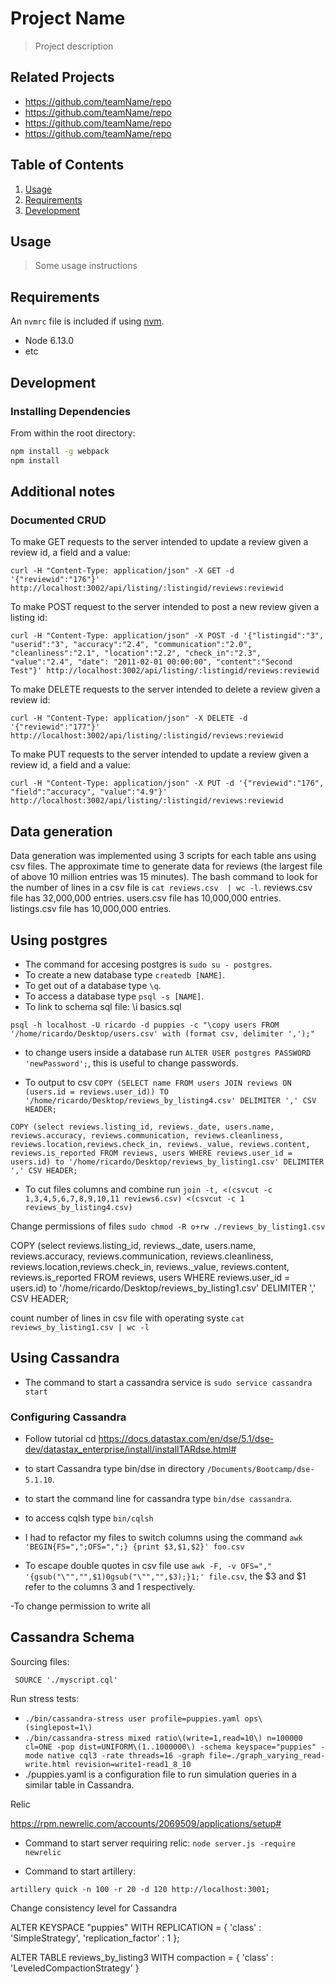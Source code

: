 # Project Name

> Project description

## Related Projects

  - https://github.com/teamName/repo
  - https://github.com/teamName/repo
  - https://github.com/teamName/repo
  - https://github.com/teamName/repo

## Table of Contents

1. [Usage](#Usage)
1. [Requirements](#requirements)
1. [Development](#development)

## Usage

> Some usage instructions

## Requirements

An `nvmrc` file is included if using [nvm](https://github.com/creationix/nvm).

- Node 6.13.0
- etc

## Development

### Installing Dependencies

From within the root directory:

```sh
npm install -g webpack
npm install
```

## Additional notes

### Documented CRUD

To make GET requests to the server intended to update a review given a review id, a field and a value:

`curl -H "Content-Type: application/json" -X GET -d '{"reviewid":"176"}' http://localhost:3002/api/listing/:listingid/reviews:reviewid`

To make POST request to the server intended to post a new review given a listing id:

`curl -H "Content-Type: application/json" -X POST -d '{"listingid":"3", "userid":"3", "accuracy":"2.4", "communication":"2.0", "cleanliness":"2.1", "location":"2.2", "check_in":"2.3", "value":"2.4", "date": "2011-02-01 00:00:00", "content":"Second Test"}' http://localhost:3002/api/listing/:listingid/reviews:reviewid`

To make DELETE requests to the server intended to delete a review given a review id:

`curl -H "Content-Type: application/json" -X DELETE -d '{"reviewid":"177"}' http://localhost:3002/api/listing/:listingid/reviews:reviewid`

To make PUT requests to the server intended to update a review given a review id, a field and a value:

`curl -H "Content-Type: application/json" -X PUT -d '{"reviewid":"176", "field":"accuracy", "value":"4.9"}' http://localhost:3002/api/listing/:listingid/reviews:reviewid`

## Data generation

Data generation was implemented using 3 scripts for each table ans using csv files.
The approximate time to generate data for reviews (the largest file of above 10 million entries was 15 minutes).
The bash command to look for the number of lines in a csv file is `cat reviews.csv  | wc -l`.
reviews.csv file has 32,000,000 entries.
users.csv file has 10,000,000 entries.
listings.csv file has 10,000,000 entries.

## Using postgres

- The command for accesing postgres is `sudo su - postgres`.
- To create a new database type `createdb [NAME]`.
- To get out of a database type `\q`.
- To access a database type `psql -s [NAME]`.
- To link to schema sql file: \i basics.sql

`psql -h localhost -U ricardo -d puppies -c "\copy users FROM '/home/ricardo/Desktop/users.csv' with (format csv, delimiter ',');"`

- to change users inside a database run `ALTER USER postgres PASSWORD 'newPassword';`, this is useful to change passwords.


- To output to csv `COPY (SELECT name FROM users JOIN reviews ON (users.id = reviews.user_id)) TO '/home/ricardo/Desktop/reviews_by_listing4.csv' DELIMITER ',' CSV HEADER;`

`COPY (select reviews.listing_id, reviews._date, users.name, reviews.accuracy, reviews.communication, reviews.cleanliness, reviews.location,reviews.check_in, reviews._value, reviews.content, reviews.is_reported FROM reviews, users WHERE reviews.user_id = users.id) to '/home/ricardo/Desktop/reviews_by_listing1.csv' DELIMITER ',' CSV HEADER;`


- To cut files columns and combine run `join -t, <(csvcut -c 1,3,4,5,6,7,8,9,10,11 reviews6.csv) <(csvcut -c 1 reviews_by_listing4.csv)`

Change permissions of files
`sudo chmod -R o+rw ./reviews_by_listing1.csv`

COPY (select reviews.listing_id, reviews._date, users.name, reviews.accuracy, reviews.communication, reviews.cleanliness, reviews.location,reviews.check_in, reviews._value, reviews.content, reviews.is_reported FROM reviews, users WHERE reviews.user_id = users.id) to '/home/ricardo/Desktop/reviews_by_listing1.csv' DELIMITER ',' CSV HEADER;

count number of lines in csv file with operating syste `cat reviews_by_listing1.csv | wc -l
`

## Using Cassandra

- The command to start a cassandra service is `sudo service cassandra start`

### Configuring Cassandra

- Follow tutorial
cd
https://docs.datastax.com/en/dse/5.1/dse-dev/datastax_enterprise/install/installTARdse.html#

- to start Cassandra type bin/dse in directory `/Documents/Bootcamp/dse-5.1.10`.
- to start the command line for cassandra type `bin/dse cassandra`.
- to access cqlsh type `bin/cqlsh`
- I had to refactor my files to switch columns using the command `awk 'BEGIN{FS=",";OFS=",";} {print $3,$1,$2}' foo.csv`

- To escape double quotes in csv file use `awk -F, -v OFS="," '{gsub("\"","",$1)0gsub("\"","",$3);}1;' file.csv`, the $3 and $1 refer to the columns 3 and 1 respectively.

-To change permission to write all 

## Cassandra Schema

Sourcing files:

` SOURCE './myscript.cql'`

Run stress tests:

- `./bin/cassandra-stress user profile=puppies.yaml ops\(singlepost=1\)`
- `./bin/cassandra-stress mixed ratio\(write=1,read=10\) n=100000 cl=ONE -pop dist=UNIFORM\(1..1000000\) -schema keyspace="puppies" -mode native cql3 -rate threads=16 -graph file=./graph_varying_read-write.html revision=write1-read1_8_10`
- ./puppies.yaml is a configuration file to run simulation queries in a similar table in Cassandra.

Relic

https://rpm.newrelic.com/accounts/2069509/applications/setup#

- Command to start server requiring relic:
`node server.js -require newrelic`

- Command to start artillery:

`artillery quick -n 100 -r 20 -d 120 http://localhost:3001;`

Change consistency level for Cassandra

ALTER KEYSPACE "puppies" WITH REPLICATION =
  { 'class' : 'SimpleStrategy', 'replication_factor' : 1 };

 ALTER TABLE reviews_by_listing3 WITH
  compaction = { 'class' :  'LeveledCompactionStrategy'  }